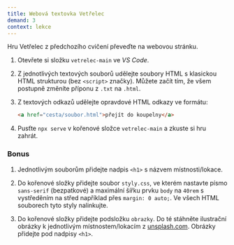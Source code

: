 ```yaml
---
title: Webová textovka Vetřelec
demand: 3
context: lekce
---
```


Hru Vetřelec z předchozího cvičení převeďte na webovou stránku.

1. Otevřete si složku `vetrelec-main` ve _VS Code_.

1. Z jednotlivých textových souborů udělejte soubory HTML s klasickou HTML strukturou (bez `<script>` značky). Můžete začít tím, že všem postupně změníte příponu z `.txt` na `.html`.

1. Z textových odkazů udělejte opravdové HTML odkazy ve formátu:

   ```html
   <a href="cesta/soubor.html">přejít do koupelny</a>
   ```

1. Pusťte `npx serve` v kořenové složce `vetrelec-main` a zkuste si hru zahrát.

### Bonus

1. Jednotlivým souborům přidejte nadpis `<h1>` s názvem místnosti/lokace.

1. Do kořenové složky přidejte soubor `styly.css`, ve kterém nastavte písmo `sans-serif` (bezpatkové) a maximální šířku prvku `body` na `40rem` s vystředěním na střed například přes `margin: 0 auto;`. Ve všech HTML souborech tyto styly nalinkujte.

1. Do kořenové složky přidejte podsložku `obrazky`. Do té stáhněte ilustrační obrázky k jednotlivým místnostem/lokacím z [unsplash.com](https://unsplash.com/). Obrázky přidejte pod nadpisy `<h1>`.
